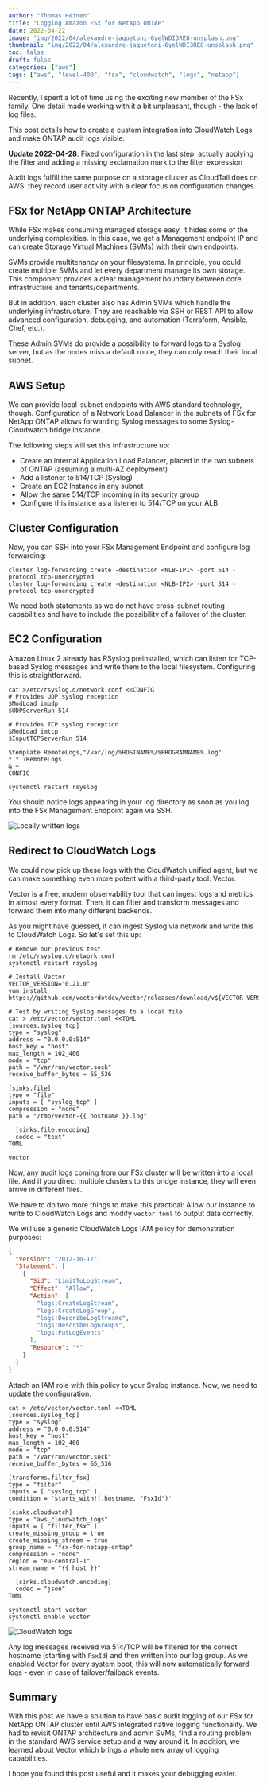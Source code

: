 ```yaml
---
author: "Thomas Heinen"
title: "Logging Amazon FSx for NetApp ONTAP"
date: 2022-04-22
image: "img/2022/04/alexandre-jaquetoni-6yelWDI3RE8-unsplash.png"
thumbnail: "img/2022/04/alexandre-jaquetoni-6yelWDI3RE8-unsplash.png"
toc: false
draft: false
categories: ["aws"]
tags: ["aws", "level-400", "fsx", "cloudwatch", "logs", "netapp"]
---
```


Recently, I spent a lot of time using the exciting new member of the FSx family. One detail made working with it a bit unpleasant, though - the lack of log files.

This post details how to create a custom integration into CloudWatch Logs and make ONTAP audit logs visible.

<!--more-->

__Update 2022-04-28__: Fixed configuration in the last step, actually applying the filter and adding a missing exclamation mark to the filter expression

Audit logs fulfill the same purpose on a storage cluster as CloudTail does on AWS: they record user activity with a clear focus on configuration changes.

## FSx for NetApp ONTAP Architecture

While FSx makes consuming managed storage easy, it hides some of the underlying complexities. In this case, we get a Management endpoint IP and can create Storage Virtual Machines (SVMs) with their own endpoints.

SVMs provide multitenancy on your filesystems. In principle, you could create multiple SVMs and let every department manage its own storage. This component provides a clear management boundary between core infrastructure and tenants/departments.

But in addition, each cluster also has Admin SVMs which handle the underlying infrastructure. They are reachable via SSH or REST API to allow advanced configuration, debugging, and automation (Terraform, Ansible, Chef, etc.).

These Admin SVMs do provide a possibility to forward logs to a Syslog server, but as the nodes miss a default route, they can only reach their local subnet.

## AWS Setup

We can provide local-subnet endpoints with AWS standard technology, though. Configuration of a Network Load Balancer in the subnets of FSx for NetApp ONTAP allows forwarding Syslog messages to some Syslog-Cloudwatch bridge instance.

The following steps will set this infrastructure up:

* Create an internal Application Load Balancer, placed in the two subnets of ONTAP (assuming a multi-AZ deployment)
* Add a listener to 514/TCP (Syslog)
* Create an EC2 Instance in any subnet
* Allow the same 514/TCP incoming in its security group
* Configure this instance as a listener to 514/TCP on your ALB

## Cluster Configuration

Now, you can SSH into your FSx Management Endpoint and configure log forwarding:

```shell
cluster log-forwarding create -destination <NLB-IP1> -port 514 -protocol tcp-unencrypted
cluster log-forwarding create -destination <NLB-IP2> -port 514 -protocol tcp-unencrypted
```

We need both statements as we do not have cross-subnet routing capabilities and have to include the possibility of a failover of the cluster.

## EC2 Configuration

Amazon Linux 2 already has RSyslog preinstalled, which can listen for TCP-based Syslog messages and write them to the local filesystem. Configuring this is straightforward.

```shell
cat >/etc/rsyslog.d/network.conf <<CONFIG
# Provides UDP syslog reception
$ModLoad imudp
$UDPServerRun 514

# Provides TCP syslog reception
$ModLoad imtcp
$InputTCPServerRun 514

$template RemoteLogs,"/var/log/%HOSTNAME%/%PROGRAMNAME%.log"
*.* ?RemoteLogs
& ~
CONFIG

systemctl restart rsyslog
```

You should notice logs appearing in your log directory as soon as you log into the FSx Management Endpoint again via SSH.

![Locally written logs](/img/2022/04/fsx-ontap-logging-local.png#center)

## Redirect to CloudWatch Logs

We could now pick up these logs with the CloudWatch unified agent, but we can make something even more potent with a third-party tool: Vector.

Vector is a free, modern observability tool that can ingest logs and metrics in almost every format. Then, it can filter and transform messages and forward them into many different backends.

As you might have guessed, it can ingest Syslog via network and write this to CloudWatch Logs. So let's set this up:

```shell
# Remove our previous test
rm /etc/rsyslog.d/network.conf
systemctl restart rsyslog

# Install Vector
VECTOR_VERSION="0.21.0"
yum install https://github.com/vectordotdev/vector/releases/download/v${VECTOR_VERSION}/vector-${VECTOR_VERSION}-1.x86_64.rpm

# Test by writing Syslog messages to a local file
cat > /etc/vector/vector.toml <<TOML
[sources.syslog_tcp]
type = "syslog"
address = "0.0.0.0:514"
host_key = "host"
max_length = 102_400
mode = "tcp"
path = "/var/run/vector.sock"
receive_buffer_bytes = 65_536

[sinks.file]
type = "file"
inputs = [ "syslog_tcp" ]
compression = "none"
path = "/tmp/vector-{{ hostname }}.log"

  [sinks.file.encoding]
  codec = "text"
TOML

vector
```

Now, any audit logs coming from our FSx cluster will be written into a local file. And if you direct multiple clusters to this bridge instance, they will even arrive in different files.

We have to do two more things to make this practical: Allow our instance to write to CloudWatch Logs and modify `vector.toml` to output data correctly.

We will use a generic CloudWatch Logs IAM policy for demonstration purposes:

```json
{
  "Version": "2012-10-17",
  "Statement": [
    {
      "Sid": "LimitToLogStream",
      "Effect": "Allow",
      "Action": [
        "logs:CreateLogStream",
        "logs:CreateLogGroup",
        "logs:DescribeLogStreams",
        "logs:DescribeLogGroups",
        "logs:PutLogEvents"
      ],
      "Resource": "*"
    }
  ]
}
```

Attach an IAM role with this policy to your Syslog instance. Now, we need to update the configuration.

```shell
cat > /etc/vector/vector.toml <<TOML
[sources.syslog_tcp]
type = "syslog"
address = "0.0.0.0:514"
host_key = "host"
max_length = 102_400
mode = "tcp"
path = "/var/run/vector.sock"
receive_buffer_bytes = 65_536

[transforms.filter_fsx]
type = "filter"
inputs = [ "syslog_tcp" ]
condition = 'starts_with!(.hostname, "FsxId")'

[sinks.cloudwatch]
type = "aws_cloudwatch_logs"
inputs = [ "filter_fsx" ]
create_missing_group = true
create_missing_stream = true
group_name = "fsx-for-netapp-ontap"
compression = "none"
region = "eu-central-1"
stream_name = "{{ host }}"

  [sinks.cloudwatch.encoding]
  codec = "json"
TOML

systemctl start vector
systemctl enable vector
```

![CloudWatch logs](/img/2022/04/fsx-ontap-logging-cwl.png#center)

Any log messages received via 514/TCP will be filtered for the correct hostname (starting with `FsxId`) and then written into our log group. As we enabled Vector for every system boot, this will now automatically forward logs - even in case of failover/failback events.

## Summary

With this post we have a solution to have basic audit logging of our FSx for NetApp ONTAP cluster until AWS integrated native logging functionality. We had to revisit ONTAP architecture and admin SVMs, find a routing problem in the standard AWS service setup and a way around it. In addition, we learned about Vector which brings a whole new array of logging capabilities. 

I hope you found this post useful and it makes your debugging easier.

